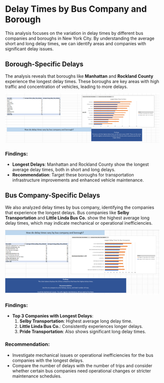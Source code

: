 
# Delay Times by Bus Company and Borough

This analysis focuses on the variation in delay times by different bus companies and boroughs in New York City. By understanding the average short and long delay times, we can identify areas and companies with significant delay issues.

## Borough-Specific Delays
The analysis reveals that boroughs like **Manhattan** and **Rockland County** experience the longest delay times. These boroughs are key areas with high traffic and concentration of vehicles, leading to more delays.

![Delays by Borough](./Borough.png)

### Findings:
- **Longest Delays**: Manhattan and Rockland County show the longest average delay times, both in short and long delays.
- **Recommendation**: Target these boroughs for transportation infrastructure improvements and enhanced vehicle maintenance.

## Bus Company-Specific Delays
We also analyzed delay times by bus company, identifying the companies that experience the longest delays. Bus companies like **Selby Transportation** and **Little Linda Bus Co.** show the highest average long delay times, which may indicate mechanical or operational inefficiencies.

![Delays by Bus Company](./Delays.png)

### Findings:
- **Top 3 Companies with Longest Delays**: 
  1. **Selby Transportation**: Highest average long delay time.
  2. **Little Linda Bus Co.**: Consistently experiences longer delays.
  3. **Pride Transportation**: Also shows significant long delay times.

### Recommendation:
- Investigate mechanical issues or operational inefficiencies for the bus companies with the longest delays. 
- Compare the number of delays with the number of trips and consider whether certain bus companies need operational changes or stricter maintenance schedules.

